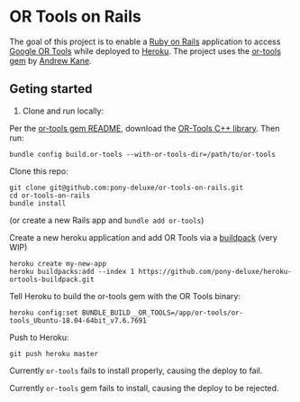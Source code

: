 # OR Tools on Rails

The goal of this project is to enable a [Ruby on Rails](https://rubyonrails.org/) application to access [Google OR Tools](https://developers.google.com/optimization) while deployed to [Heroku](https://heroku.com/). The project uses the [or-tools gem](https://github.com/ankane/or-tools) by [Andrew Kane](https://github.com/ankane).

## Geting started

1. Clone and run locally:


Per the [or-tools gem README](https://github.com/ankane/or-tools/blob/master/README.md), download the [OR-Tools C++ library](https://developers.google.com/optimization/install/cpp). Then run:

```
bundle config build.or-tools --with-or-tools-dir=/path/to/or-tools
```

Clone this repo:
```
git clone git@github.com:pony-deluxe/or-tools-on-rails.git
cd or-tools-on-rails
bundle install
```
(or create a new Rails app and `bundle add or-tools`)

Create a new heroku application and add OR Tools via a [buildpack](https://github.com/pony-deluxe/heroku-ortools-buildpack) (very WIP)
```
heroku create my-new-app
heroku buildpacks:add --index 1 https://github.com/pony-deluxe/heroku-ortools-buildpack.git
```

Tell Heroku to build the or-tools gem with the OR Tools binary:
```
heroku config:set BUNDLE_BUILD__OR_TOOLS=/app/or-tools/or-tools_Ubuntu-18.04-64bit_v7.6.7691
```

Push to Heroku:
```
git push heroku master
```

Currently `or-tools` fails to install properly, causing the deploy to fail.

Currently `or-tools` gem fails to install, causing the deploy to be rejected.

